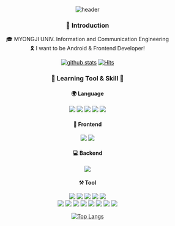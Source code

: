 <div align="center">

![header](https://capsule-render.vercel.app/api?type=waving&color=auto&height=110&section=header&text=SeungwooHan&fontSize=40)

### 🙌 Introduction
🎓 MYONGJI UNIV. Information and Communication Engineering
<br>
🎗️ I want to be Android & Frontend Developer!
<br>

[![github stats](https://github-readme-stats.vercel.app/api?username=seungwoohan12&show_icons=true&hide_border=true)](https://github.com/seungwoohan12)
[![Hits](https://hits.seeyoufarm.com/api/count/incr/badge.svg?url=https%3A%2F%2Fgithub.com%2Fseungwoohan12)](https://hits.seeyoufarm.com)

### 📝 Learning Tool & Skill 📝
#### 🌍 Language
<img src="https://img.shields.io/badge/Java-FF922E?style=flat&logo=Java(Beginner)&logoColor=white"/> <img src="https://img.shields.io/badge/JavaScript(Beginner)-F7DF1E?style=flat&logo=JavaScript&logoColor=white"/> <img src="https://img.shields.io/badge/Python-534FFB?style=flat&logo=Python&logoColor=white"/> <img src="https://img.shields.io/badge/C-276DC3?style=flat&logo=C&logoColor=white"/> <img src="https://img.shields.io/badge/Kotlin-A8C0C6?style=flat&logo=Kotlin&logoColor=white"/>



#### 📱 Frontend
<img src="https://img.shields.io/badge/HTML5-DD63D1?style=flat&logo=HTML5&logoColor=white"/> <img src="https://img.shields.io/badge/CSS3-1572B6?style=flat&logo=CSS3&logoColor=white"/>
#### 💻 Backend
<img src="https://img.shields.io/badge/Firebase-FC0101?style=flat&logo=Firebase&logoColor=white"/> 

#### ⚒️ Tool
<img src="https://img.shields.io/badge/Git-F05032?style=flat&logo=Git&logoColor=white"/> <img src="https://img.shields.io/badge/GitHub-181717?style=flat&logo=GitHub&logoColor=white"/> <img src="https://img.shields.io/badge/Android%20Studio-8C34FB?style=flat&logo=AndroidStudio&logoColor=white"/> <img src="https://img.shields.io/badge/Postman-FF922E?style=flat&logo=Postman&logoColor=white"/> <img src="https://img.shields.io/badge/Intel-85EA2D?style=flat&logo=Intel&logoColor=white"/>  
<img src="https://img.shields.io/badge/Figma-F24E1E?style=flat&logo=Figma&logoColor=white"/> <img src="https://img.shields.io/badge/Visual Studio-110F66?style=flat&logo=Visual Studio&logoColor=white"/> <img src="https://img.shields.io/badge/Visual Studio code-603384?style=flat&logo=Visual Studio code&logoColor=white"/> <img src="https://img.shields.io/badge/Notion-89A1AF?style=flat&logo=Notion&logoColor=white"/> <img src="https://img.shields.io/badge/Slack-FF61F6?style=flat&logo=Slack&logoColor=white"/> <img src="https://img.shields.io/badge/Discode-6B30A6?style=flat&logo=Discode&logoColor=white"/> <img src="https://img.shields.io/badge/Webflow-104482?style=flat&logo=Webflow&logoColor=white"/> <img src="https://img.shields.io/badge/Photoshop-ED48AB?style=flat&logo=Photoshop&logoColor=white"/> 

[![Top Langs](https://github-readme-stats.vercel.app/api/top-langs/?username=seungwoohan12&layout=compact)](https://github.com/seungwoohan12)
<br>

</div>
